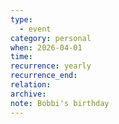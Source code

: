 ```yaml
---
type:
  - event
category: personal
when: 2026-04-01
time:
recurrence: yearly
recurrence_end:
relation:
archive:
note: Bobbi's birthday
---
```

